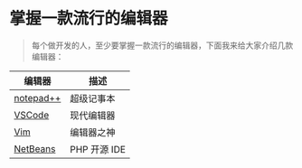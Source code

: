 # 掌握一款流行的编辑器

> 每个做开发的人，至少要掌握一款流行的编辑器，下面我来给大家介绍几款编辑器：

| 编辑器                           | 描述         |
| -------------------------------- | ------------ |
| [notepad++](./npp/README.md)     | 超级记事本   |
| [VSCode](./vscode/README.md)     | 现代编辑器   |
| [Vim](./vim/README.md)           | 编辑器之神   |
| [NetBeans](./NetBeans/README.md) | PHP 开源 IDE |

